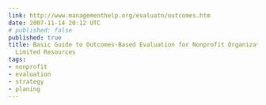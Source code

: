 ```yaml
---
link: http://www.managementhelp.org/evaluatn/outcomes.htm
date: 2007-11-14 20:12 UTC
# published: false
published: true
title: Basic Guide to Outcomes-Based Evaluation for Nonprofit Organizations with Very
  Limited Resources
tags:
- nonprofit
- evaluation
- strategy
- planing
---
```



